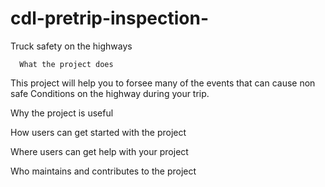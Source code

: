 # cdl-pretrip-inspection-
Truck safety on the highways 
   
      What the project does
  This project will help you to forsee many 
of the events that can cause non safe
Conditions on the highway during your trip. 


   Why the project is useful


How users can get started with the project



Where users can get help with your project


Who maintains and contributes to the project
